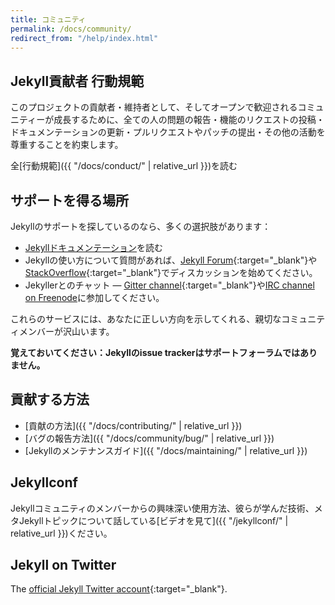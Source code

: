 ```yaml
---
title: コミュニティ
permalink: /docs/community/
redirect_from: "/help/index.html"
---
```

<!-- ---
title: Community
permalink: /docs/community/
redirect_from: "/help/index.html"
--- -->

## Jekyll貢献者 行動規範
<!-- ## Jekyll Contributor Code of Conduct -->

このプロジェクトの貢献者・維持者として、そしてオープンで歓迎されるコミュニティーが成長するために、全ての人の問題の報告・機能のリクエストの投稿・ドキュメンテーションの更新・プルリクエストやパッチの提出・その他の活動を尊重することを約束します。
<!-- As contributors and maintainers of this project, and in the interest of fostering an open and welcoming community, we pledge to respect all people who contribute through reporting issues, posting feature requests, updating documentation, submitting pull requests or patches, and other activities. -->

全[行動規範]({{ "/docs/conduct/" | relative_url }})を読む
<!-- Read the full [code of conduct](/docs/conduct/) -->

## サポートを得る場所
<!-- ## Where to get support -->

Jekyllのサポートを探しているのなら、多くの選択肢があります：
<!-- If you're looking for support for Jekyll, there are a lot of options: -->

* [Jekyllドキュメンテーション](https://jekyllrb.com/docs/)を読む
* Jekyllの使い方について質問があれば、[Jekyll Forum](https://talk.jekyllrb.com/){:target="_blank"}や[StackOverflow](https://stackoverflow.com/questions/tagged/jekyll){:target="_blank"}でディスカッションを始めてください。
* Jekyllerとのチャット &mdash; [Gitter channel](https://gitter.im/jekyll/jekyll){:target="_blank"}や[IRC channel on Freenode](irc:irc.freenode.net/jekyll)に参加してください。

<!-- * Read the [Jekyll Documentation](https://jekyllrb.com/docs/)
* If you have a question about using Jekyll, start a discussion on the [Jekyll Forum](https://talk.jekyllrb.com/) or [StackOverflow](https://stackoverflow.com/questions/tagged/jekyll)
* Chat with Jekyllers &mdash; Join our [Gitter channel](https://gitter.im/jekyll/jekyll) or our [IRC channel on Freenode](irc:irc.freenode.net/jekyll) -->

これらのサービスには、あなたに正しい方向を示してくれる、親切なコミュニティメンバーが沢山います。
<!-- There are a bunch of helpful community members on these services that should be willing to point you in the right direction. -->

**覚えておいてください：Jekyllのissue trackerはサポートフォーラムではありません。**
<!-- **Reminder: Jekyll's issue tracker is not a support forum.** -->

## 貢献する方法
<!-- ## Ways to contribute -->

* [貢献の方法]({{ "/docs/contributing/" | relative_url }})
* [バグの報告方法]({{ "/docs/community/bug/" | relative_url }})
* [Jekyllのメンテナンスガイド]({{ "/docs/maintaining/" | relative_url }})

<!-- * [How to Contribute](/docs/contributing/)
* [How to file a bug](/docs/community/bug/)
* [Guide for maintaining Jekyll](/docs/maintaining/) -->


## Jekyllconf

Jekyllコミュニティのメンバーからの興味深い使用方法、彼らが学んだ技術、メタJekyllトピックについて話している[ビデオを見て]({{ "/jekyllconf/" | relative_url }})ください。
<!-- [Watch videos](/jekyllconf/) from members of the Jekyll community speak about interesting use cases, tricks they’ve learned or meta Jekyll topics. -->

## Jekyll on Twitter

The [official Jekyll Twitter account](https://twitter.com/jekyllrb){:target="_blank"}.
